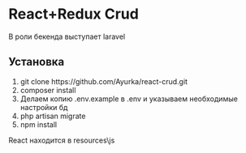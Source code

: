 <h1>React+Redux Crud</h1>
<p>В роли бекенда выступает laravel</p>
<h2>Установка</h2>
<ol>
    <li>git clone https://github.com/Ayurka/react-crud.git</li>
    <li>composer install</li>
    <li>Делаем копию .env.example в .env и указываем необходимые настройки бд</li>
    <li>php artisan migrate</li>
    <li>npm install</li>
</ol>
<p>React находится в resources\js</p>
